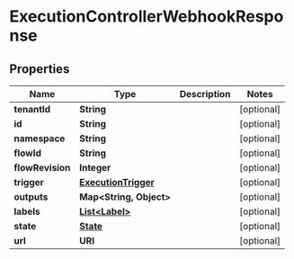 

# ExecutionControllerWebhookResponse


## Properties

| Name | Type | Description | Notes |
|------------ | ------------- | ------------- | -------------|
|**tenantId** | **String** |  |  [optional] |
|**id** | **String** |  |  [optional] |
|**namespace** | **String** |  |  [optional] |
|**flowId** | **String** |  |  [optional] |
|**flowRevision** | **Integer** |  |  [optional] |
|**trigger** | [**ExecutionTrigger**](ExecutionTrigger.md) |  |  [optional] |
|**outputs** | **Map&lt;String, Object&gt;** |  |  [optional] |
|**labels** | [**List&lt;Label&gt;**](Label.md) |  |  [optional] |
|**state** | [**State**](State.md) |  |  [optional] |
|**url** | **URI** |  |  [optional] |



